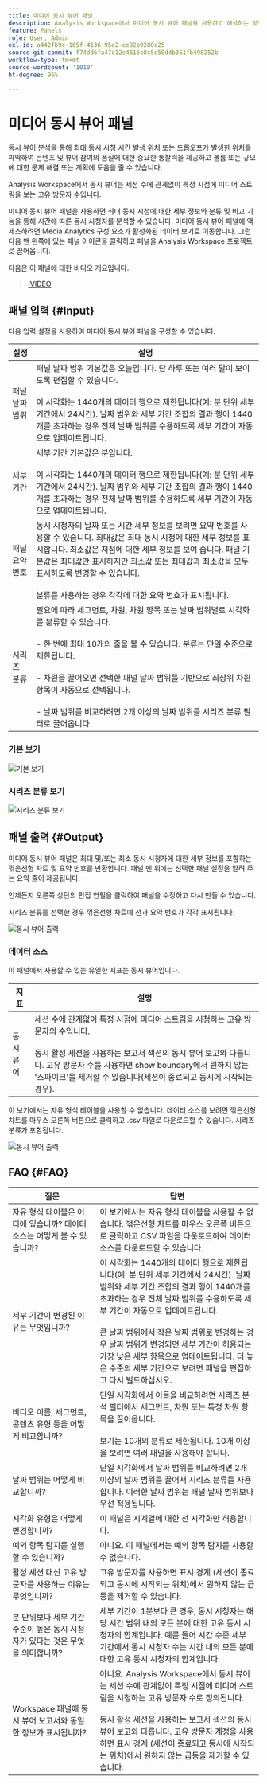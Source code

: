 ```yaml
---
title: 미디어 동시 뷰어 패널
description: Analysis Workspace에서 미디어 동시 뷰어 패널을 사용하고 해석하는 방법.
feature: Panels
role: User, Admin
exl-id: a442fb9c-165f-4136-95e2-ce92b9280c25
source-git-commit: f74dd6fa47c12c4616e8c5e50d4b351fb498252b
workflow-type: tm+mt
source-wordcount: '1010'
ht-degree: 96%

---
```


# 미디어 동시 뷰어 패널

동시 뷰어 분석을 통해 최대 동시 시청 시간 발생 위치 또는 드롭오프가 발생한 위치를 파악하여 콘텐츠 및 뷰어 참여의 품질에 대한 중요한 통찰력을 제공하고 볼륨 또는 규모에 대한 문제 해결 또는 계획에 도움을 줄 수 있습니다.

Analysis Workspace에서 동시 뷰어는 세션 수에 관계없이 특정 시점에 미디어 스트림을 보는 고유 방문자 수입니다.

미디어 동시 뷰어 패널을 사용하면 최대 동시 시청에 대한 세부 정보와 분류 및 비교 기능을 통해 시간에 따른 동시 시청자를 분석할 수 있습니다.  미디어 동시 뷰어 패널에 액세스하려면 Media Analytics 구성 요소가 활성화된 데이터 보기로 이동합니다. 그런 다음 맨 왼쪽에 있는 패널 아이콘을 클릭하고 패널을 Analysis Workspace 프로젝트로 끌어옵니다.

다음은 이 패널에 대한 비디오 개요입니다.

>[!VIDEO](https://video.tv.adobe.com/v/330177/?quality=12)

## 패널 입력 {#Input}

다음 입력 설정을 사용하여 미디어 동시 뷰어 패널을 구성할 수 있습니다.

| 설정 | 설명 |
|---|---|
| 패널 날짜 범위 | 패널 날짜 범위 기본값은 오늘입니다.  단 하루 또는 여러 달이 보이도록 편집할 수 있습니다. <br> <br>이 시각화는 1440개의 데이터 행으로 제한됩니다(예: 분 단위 세부 기간에서 24시간).  날짜 범위와 세부 기간 조합의 결과 행이 1440개를 초과하는 경우 전체 날짜 범위를 수용하도록 세부 기간이 자동으로 업데이트됩니다. |
| 세부기간 | 세부 기간 기본값은 분입니다. <br> <br>이 시각화는 1440개의 데이터 행으로 제한됩니다(예: 분 단위 세부 기간에서 24시간).  날짜 범위와 세부 기간 조합의 결과 행이 1440개를 초과하는 경우 전체 날짜 범위를 수용하도록 세부 기간이 자동으로 업데이트됩니다. |
| 패널 요약 번호 | 동시 시청자의 날짜 또는 시간 세부 정보를 보려면 요약 번호를 사용할 수 있습니다. 최대값은 최대 동시 시청에 대한 세부 정보를 표시합니다. 최소값은 저점에 대한 세부 정보를 보여 줍니다.  패널 기본값은 최대값만 표시하지만 최소값 또는 최대값과 최소값을 모두 표시하도록 변경할 수 있습니다.<br><br>분류를 사용하는 경우 각각에 대한 요약 번호가 표시됩니다. |
| 시리즈 분류 | 필요에 따라 세그먼트, 차원, 차원 항목 또는 날짜 범위별로 시각화를 분류할 수 있습니다. <br><br>- 한 번에 최대 10개의 줄을 볼 수 있습니다. 분류는 단일 수준으로 제한됩니다.<br><br>- 차원을 끌어오면 선택한 패널 날짜 범위를 기반으로 최상위 차원 항목이 자동으로 선택됩니다.<br><br>- 날짜 범위를 비교하려면 2개 이상의 날짜 범위를 시리즈 분류 필터로 끌어옵니다. |

### 기본 보기

![기본 보기](assets/concurrent-viewers-default.png)


### 시리즈 분류 보기

![시리즈 분류 보기](assets/concurrent-viewers-series-breakdown.png)

## 패널 출력 {#Output}

미디어 동시 뷰어 패널은 최대 및/또는 최소 동시 시청자에 대한 세부 정보를 포함하는 꺾은선형 차트 및 요약 번호를 반환합니다.  패널 맨 위에는 선택한 패널 설정을 알려 주는 요약 줄이 제공됩니다.

언제든지 오른쪽 상단의 편집 연필을 클릭하여 패널을 수정하고 다시 만들 수 있습니다.

시리즈 분류를 선택한 경우 꺾은선형 차트에 선과 요약 번호가 각각 표시됩니다.

![동시 뷰어 출력](assets/concurrent-viewers-output.png)

### 데이터 소스

이 패널에서 사용할 수 있는 유일한 지표는 동시 뷰어입니다.

| 지표 | 설명 |
|---|---|
| 동시 뷰어 | 세션 수에 관계없이 특정 시점에 미디어 스트림을 시청하는 고유 방문자의 수입니다.<br><br>동시 활성 세션을 사용하는 보고서 섹션의 동시 뷰어 보고와 다릅니다.  고유 방문자 수를 사용하면 show boundary에서 원하지 않는 &#39;스파이크&#39;를 제거할 수 있습니다(세션이 종료되고 동시에 시작되는 경우). |

이 보기에서는 자유 형식 테이블을 사용할 수 없습니다.  데이터 소스를 보려면 꺾은선형 차트를 마우스 오른쪽 버튼으로 클릭하고 .csv 파일로 다운로드할 수 있습니다.  시리즈 분류가 포함됩니다.


![동시 뷰어 출력](assets/concurrent-viewers-download-csv.png)

## FAQ {#FAQ}

| 질문 | 답변 |
|---|---|
| 자유 형식 테이블은 어디에 있습니까? 데이터 소스는 어떻게 볼 수 있습니까? | 이 보기에서는 자유 형식 테이블을 사용할 수 없습니다.  꺾은선형 차트를 마우스 오른쪽 버튼으로 클릭하고 CSV 파일을 다운로드하여 데이터 소스를 다운로드할 수 있습니다. |
| 세부 기간이 변경된 이유는 무엇입니까? | 이 시각화는 1440개의 데이터 행으로 제한됩니다(예: 분 단위 세부 기간에서 24시간).  날짜 범위와 세부 기간 조합의 결과 행이 1440개를 초과하는 경우 전체 날짜 범위를 수용하도록 세부 기간이 자동으로 업데이트됩니다.<br><br>큰 날짜 범위에서 작은 날짜 범위로 변경하는 경우 날짜 범위가 변경되면 세부 기간이 허용되는 가장 낮은 세부 항목으로 업데이트됩니다. 더 높은 수준의 세부 기간으로 보려면 패널을 편집하고 다시 빌드하십시오. |
| 비디오 이름, 세그먼트, 콘텐츠 유형 등을 어떻게 비교합니까? | 단일 시각화에서 이들을 비교하려면 시리즈 분석 필터에서 세그먼트, 차원 또는 특정 차원 항목을 끌어옵니다.<br><br>보기는 10개의 분류로 제한됩니다.  10개 이상을 보려면 여러 패널을 사용해야 합니다. |
| 날짜 범위는 어떻게 비교합니까? | 단일 시각화에서 날짜 범위를 비교하려면 2개 이상의 날짜 범위를 끌어서 시리즈 분류를 사용합니다.  이러한 날짜 범위는 패널 날짜 범위보다 우선 적용됩니다. |
| 시각화 유형은 어떻게 변경합니까? | 이 패널은 시계열에 대한 선 시각화만 허용합니다. |
| 예외 항목 탐지를 실행할 수 있습니까? | 아니요.  이 패널에서는 예외 항목 탐지를 사용할 수 없습니다. |
| 활성 세션 대신 고유 방문자를 사용하는 이유는 무엇입니까? | 고유 방문자를 사용하면 표시 경계 (세션이 종료되고 동시에 시작되는 위치)에서 원하지 않는 급등을 제거할 수 있습니다. |
| 분 단위보다 세부 기간 수준이 높은 동시 시청자가 있다는 것은 무엇을 의미합니까? | 세부 기간이 1분보다 큰 경우, 동시 시청자는 해당 시간 범위 내의 모든 분에 대한 고유 동시 시청자의 합계입니다.  예를 들어 시간 수준 세부 기간에서 동시 시청자 수는 시간 내의 모든 분에 대한 고유 동시 시청자의 합계입니다. |
| Workspace 패널에 동시 뷰어 보고서와 동일한 정보가 표시됩니까? | 아니요.  Analysis Workspace에서 동시 뷰어는 세션 수에 관계없이 특정 시점에 미디어 스트림을 시청하는 고유 방문자 수로 정의됩니다.<br><br>동시 활성 세션을 사용하는 보고서 섹션의 동시 뷰어 보고와 다릅니다.  고유 방문자 계정을 사용하면 표시 경계 (세션이 종료되고 동시에 시작되는 위치)에서 원하지 않는 급등을 제거할 수 있습니다. |

<!-- For more information about Media Concurrent Viewers, visit [MA doc page]( https://url). -->

